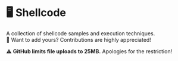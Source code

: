 # 🖥️ Shellcode  
A collection of shellcode samples and execution techniques.  
🔹 Want to add yours? Contributions are highly appreciated!  

⚠️ **GitHub limits file uploads to 25MB.** Apologies for the restriction!  

